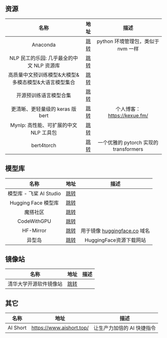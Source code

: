 ## 资源

|              名称              |                                     地址                                     |               描述               |
|:----------------------------:|:--------------------------------------------------------------------------:|:------------------------------:|
|           Anaconda           |        [跳转](https://mirrors.tuna.tsinghua.edu.cn/anaconda/archive/)        |    python 环境管理包，类似于 nvm 一样     |
|  NLP 民工的乐园: 几乎最全的中文 NLP 资源库  |               [跳转](https://github.com/fighting41love/funNLP)               |                                |
| 高质量中文预训练模型&大模型&多模态模型&大语言模型集合 | [跳转](https://github.com/lonePatient/awesome-pretrained-chinese-nlp-models) |                                |
|         开源预训练语言模型合集          |        [跳转](https://github.com/ZhuiyiTechnology/pretrained-models)         |                                |
|    更清晰、更轻量级的 keras 版 bert    |                 [跳转](https://github.com/bojone/bert4keras)                 |     个人博客：https://kexue.fm/     |
|  Mynlp: 高性能、可扩展的中文 NLP 工具包   |                   [跳转](https://github.com/mayabot/mynlp)                   |                                |
|          bert4torch          |               [跳转](https://github.com/Tongjilibo/bert4torch)               | 一个优雅的 pytorch 实现的 transformers |

## 模型库

|         名称         |                        地址                         |                        描述                         |
|:------------------:|:-------------------------------------------------:|:-------------------------------------------------:|
| 模型库 - 飞桨 AI Studio |  [跳转](https://aistudio.baidu.com/modelsoverview)  |                                                   |
|  Hugging Face 模型库  | [跳转](https://huggingface.co/models?sort=trending) |                                                   |
|        魔搭社区        |           [跳转](https://modelscope.cn/)            |                                                   |
|    CodeWithGPU     |        [跳转](https://www.codewithgpu.com/)         |                                                   |
|     HF-Mirror      |           [跳转](https://hf-mirror.com/)            | 用于镜像 [huggingface.co](https://huggingface.co/) 域名 |
|        异型岛         |           [跳转](https://aliendao.cn/#/)            |                 HuggingFace资源下载网站                 |

## 镜像站

|     名称      |                     地址                      | 描述 |
|:-----------:|:-------------------------------------------:|:--:|
| 清华大学开源软件镜像站 | [跳转](https://mirrors.tuna.tsinghua.edu.cn/) |    |

## 其它

|    名称    |            地址            |       描述        |
|:--------:|:------------------------:|:---------------:|
| AI Short | https://www.aishort.top/ | 让生产力加倍的 AI 快捷指令 |
